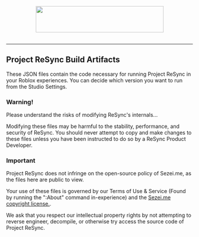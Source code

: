 <div align=center><img src="![image](https://user-images.githubusercontent.com/52339239/162236171-f9b8f185-ccb2-477b-bb2a-58769c6af280.png)" height="71" width="345"></div><br>

<hr>

## Project ReSync Build Artifacts
These JSON files contain the code necessary for running Project ReSync in your Roblox experiences.
You can decide which version you want to run from the Studio Settings.

### Warning!
Please understand the risks of modifying ReSync's internals...

Modifying these files may be harmful to the stability, performance, and security of ReSync. You should never attempt to copy and make changes to these files unless you have been instructed to do so by a ReSync Product Developer.

### Important
Project ReSync does not infringe on the open-source policy of Sezei.me, as the files here are public to view.

Your use of these files is governed by our Terms of Use & Service (Found by running the ":About" command in-experience) and the <a href="https://github.com/MasterKingSirPlease/ProjectReSync/blob/main/Sezei.me%20Disclaimers.md">Sezei.me copyright license.</a>.

We ask that you respect our intellectual property rights by not attempting to reverse engineer, decompile, or otherwise try access the source code of Project ReSync.
